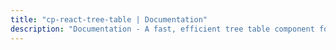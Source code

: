 ```yaml
---
title: "cp-react-tree-table | Documentation"
description: "Documentation - A fast, efficient tree table component for ReactJS."
---
```

